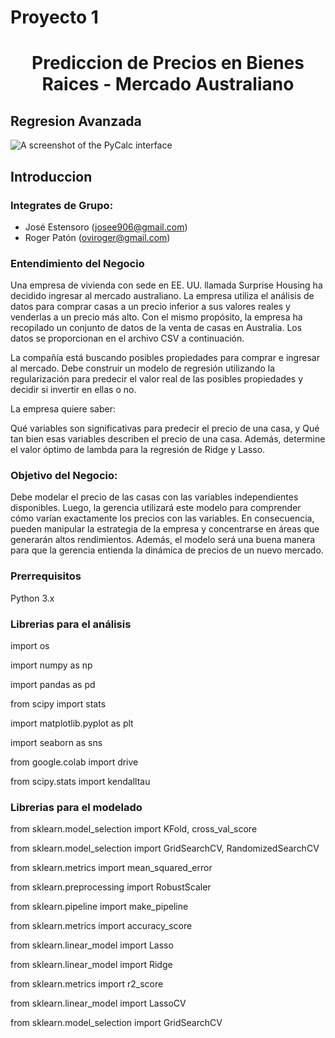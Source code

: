 # Proyecto 1
# <center> Prediccion de Precios en Bienes Raices - Mercado Australiano 
## Regresion Avanzada

![A screenshot of the PyCalc interface](house-prices.avif)
## Introduccion
  
### Integrates de Grupo:
* José Estensoro (josee906@gmail.com)
* Roger Patón (oviroger@gmail.com)

### Entendimiento del Negocio
  
Una empresa de vivienda con sede en EE. UU. llamada Surprise Housing ha decidido ingresar al mercado australiano. La empresa utiliza el análisis de datos para comprar casas a un precio inferior a sus valores reales y venderlas a un precio más alto. Con el mismo propósito, la empresa ha recopilado un conjunto de datos de la venta de casas en Australia. Los datos se proporcionan en el archivo CSV a continuación.

La compañía está buscando posibles propiedades para comprar e ingresar al mercado. Debe construir un modelo de regresión utilizando la regularización para predecir el valor real de las posibles propiedades y decidir si invertir en ellas o no.

La empresa quiere saber:

Qué variables son significativas para predecir el precio de una casa, y
Qué tan bien esas variables describen el precio de una casa.
Además, determine el valor óptimo de lambda para la regresión de Ridge y Lasso.

### Objetivo del Negocio:
  
Debe modelar el precio de las casas con las variables independientes disponibles. Luego, la gerencia utilizará este modelo para comprender cómo varían exactamente los precios con las variables. En consecuencia, pueden manipular la estrategia de la empresa y concentrarse en áreas que generarán altos rendimientos. Además, el modelo será una buena manera para que la gerencia entienda la dinámica de precios de un nuevo mercado.

  ### Prerrequisitos
  
  Python 3.x

  ### Librerias para el análisis
  import os
  
  import numpy as np 
  
  import pandas as pd 
  
  from scipy import stats
  
  import matplotlib.pyplot as plt 
  
  import seaborn as sns
  
  from google.colab import drive
  
  from scipy.stats import kendalltau
  
  ### Librerias para el modelado
  
  from sklearn.model_selection import KFold, cross_val_score
  
  from sklearn.model_selection import GridSearchCV, RandomizedSearchCV
  
  from sklearn.metrics import mean_squared_error
  
  from sklearn.preprocessing import RobustScaler
  
  from sklearn.pipeline import make_pipeline
  
  from sklearn.metrics import accuracy_score
  
  from sklearn.linear_model import Lasso
  
  from sklearn.linear_model import Ridge
  
  from sklearn.metrics import r2_score
  
  from sklearn.linear_model import LassoCV
  
  from sklearn.model_selection import GridSearchCV
